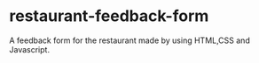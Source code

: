 # restaurant-feedback-form
A feedback form for the restaurant made by using HTML,CSS and Javascript.
